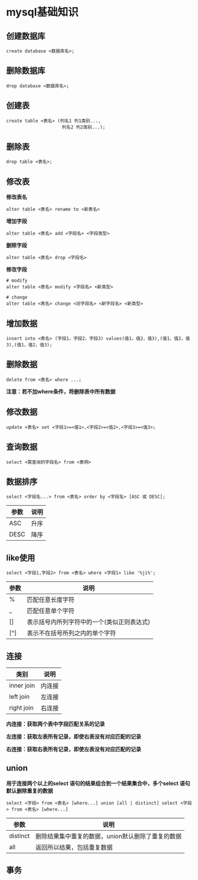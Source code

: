 # mysql基础知识



## 创建数据库

```
create database <数据库名>;
```

## 删除数据库

```
drop database <数据库名>;
```

## 创建表

```
create table <表名> (列名1 列1类别...,
                     列名2 列2类别...);
```

## 删除表

```
drop table <表名>;
```

## 修改表

**修改表名**

```
alter table <表名> rename to <新表名>
```

**增加字段**

```
alter table <表名> add <字段名> <字段类型>
```

**删除字段**

```
alter table <表名> drop <字段名>
```

**修改字段**

```
# modify
alter table <表名> modify <字段名> <新类型>

# change
alter table <表名> change <旧字段名> <新字段名> <新类型>
```

## 增加数据

```
insert into <表名> (字段1，字段2，字段3) values(值1，值2，值3),(值1，值2，值3),(值1，值2，值3);
```

## 删除数据

```
delete from <表名> where ...;
```

**注意：若不加where条件，将删除表中所有数据**

## 修改数据

```
update <表名> set <字段1>=<值1>,<字段2>=<值2>,<字段3>=<值3>;
```

## 查询数据

```
select <需查询的字段名> from <表明>
```
## 数据排序

```
select <字段名...> from <表名> order by <字段名> [ASC 或 DESC];
```

|参数|说明|
|----|----|
|ASC|升序|
|DESC|降序|

## like使用

```
select <字段1,字段2> from <表名> where <字段1> like '%ji%';
```

|参数|说明|
|----|----|
|%|匹配任意长度字符|
|\_|匹配任意单个字符|
|\[\]|表示括号内所列字符中的一个(类似正则表达式)|
|\[^\]|表示不在括号所列之内的单个字符|


## 连接

|类别|说明|
|----|----|
|inner join|内连接|
|left join|左连接|
|right join|右连接|

**内连接：获取两个表中字段匹配关系的记录**

**左连接：获取左表所有记录，即使右表没有对应匹配的记录**

**右连接：获取右表所有记录，即使左表没有对应匹配的记录**

## union

**用于连接两个以上的select 语句的结果组合到一个结果集合中，多个select 语句默认删除重复的数据**

```
select <字段> from <表名> [where...] union [all | distinct] select <字段> from <表名> [where...]
```

|参数|说明|
|----|----|
|distinct|删除结果集中重复的数据，union默认删除了重复的数据|
|all|返回所以结果，包括重复数据|

## 事务


